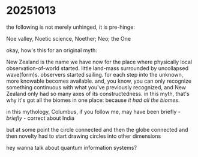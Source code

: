 # 20251013

the following is not merely unhinged, it is pre-hinge:

Noe valley, Noetic science, Noether; Neo; the One

okay, how's this for an original myth:

New Zealand is the name we have now for the place where physically local observation-of-world started. little land-mass surrounded by uncollapsed wave(form)s. observers started sailing. for each step into the unknown, more knowable becomes available. and, you know, you can only recognize something continuous with what you've previously recognized, and New Zealand only had so many axes of its constructedness. in this myth, that's why it's got all the biomes in one place: because _it had all the biomes_.

in this mythology, Columbus, if you follow me, may have been briefly - _briefly_ - correct about India

but at some point the circle connected and then the globe connected and then novelty had to start drawing circles into other dimensions

hey wanna talk about quantum information systems?
